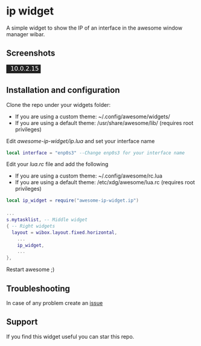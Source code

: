 # ip widget
A simple widget to show the IP of an interface in the awesome window manager wibar.

## Screenshots

![Screenshot](https://github.com/rubenhortas/awesome-ip-widget/blob/main/screenshots/awesome-ip-widget-screenshot.jpeg)

## Installation and configuration

Clone the repo under your widgets folder: 
  - If you are using a custom theme: ~/.config/awesome/widgets/
  - If you are using a default theme: /usr/share/awesome/lib/ (requires root privileges)

Edit _awesome-ip-widget/ip.lua_ and set your interface name

```lua
local interface = "enp0s3" --Change enp0s3 for your interface name
```


Edit your _lua.rc_ file and add the following
  - If you are using a custom theme: ~/.config/awesome/rc.lua
  - If you are using a default theme: /etc/xdg/awesome/lua.rc (requires root privileges)

```lua
local ip_widget = require("awesome-ip-widget.ip")

...
s.mytasklist, -- Middle widget
{ -- Right widgets
  layout = wibox.layout.fixed.horizontal,
	...
	ip_widget,
	...
},
```

Restart awesome ;)

## Troubleshooting

In case of any problem create an [issue](https://github.com/rubenhortas/awesome-ip-widget/issues/new)

## Support

If you find this widget useful you can star this repo.
